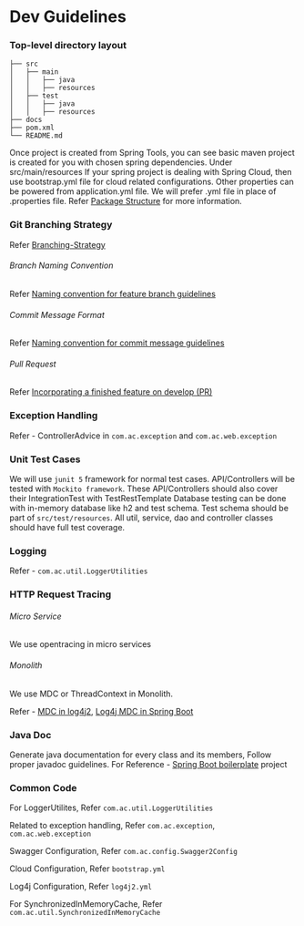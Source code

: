 # Dev Guidelines

### Top-level directory layout

    ├── src
    │   ├── main
    │   │   ├── java
    │   │   ├── resources
    │   ├── test
    │   │   ├── java
    │   │   ├── resources
    ├── docs
    ├── pom.xml
    └── README.md

Once project is created from Spring Tools, you can see basic maven project is created for you with chosen spring dependencies. 
Under src/main/resources If your spring project is dealing with Spring Cloud, then use bootstrap.yml file for cloud related configurations. Other properties can be powered from application.yml file.
We will prefer .yml file in place of .properties file.
Refer [Package Structure](https://docs.google.com/document/d/1pc0mhAToil6K3kmknUdrpfayNYGkRwvrTzx1lElYP08/edit#) for more information.

### Git Branching Strategy

Refer [Branching-Strategy](https://docs.google.com/document/d/1zMBsAFxcE93J0lr98zwoV5Cy89-2u5xigpR_eG1Ugns/edit#heading=h.5x0d5h95i329)

###### Branch Naming Convention

Refer [Naming convention for feature branch guidelines](https://docs.google.com/document/d/1zMBsAFxcE93J0lr98zwoV5Cy89-2u5xigpR_eG1Ugns/edit#heading=h.awhel6pw88o3)

###### Commit Message Format

Refer [Naming convention for commit message guidelines](https://docs.google.com/document/d/1zMBsAFxcE93J0lr98zwoV5Cy89-2u5xigpR_eG1Ugns/edit#heading=h.aggiqwqdmqn5)

###### Pull Request

Refer [Incorporating a finished feature on develop (PR)](https://docs.google.com/document/d/1zMBsAFxcE93J0lr98zwoV5Cy89-2u5xigpR_eG1Ugns/edit#heading=h.aggiqwqdmqn5)

### Exception Handling

Refer - ControllerAdvice in `com.ac.exception` and `com.ac.web.exception`
	
### Unit Test Cases

We will use `junit 5` framework for normal test cases.
API/Controllers will be tested with `Mockito framework`. These API/Controllers should also cover their IntegrationTest with TestRestTemplate
Database testing can be done with in-memory database like h2 and test schema.
Test schema should be part of `src/test/resources`.
All util, service, dao and controller classes should have full test coverage.

### Logging

Refer - `com.ac.util.LoggerUtilities`

### HTTP Request Tracing
###### Micro Service
We use opentracing in micro services

###### Monolith
We use MDC or ThreadContext in Monolith.

Refer - [MDC in log4j2](https://www.baeldung.com/mdc-in-log4j-2-logback), [Log4j MDC in Spring Boot](https://medium.com/sipios/how-to-use-log4j-and-mdc-in-java-spring-boot-application-26b1a77f5c3e)
			
### Java Doc

Generate java documentation for every class and its members, Follow proper javadoc guidelines.
For Reference - [Spring Boot boilerplate](https://bitbucket.org/rochedis/ow-fhir-db-poc-scratch) project
	
### Common Code

For LoggerUtilites, Refer `com.ac.util.LoggerUtilities`

Related to exception handling, Refer `com.ac.exception`, `com.ac.web.exception`

Swagger Configuration, Refer `com.ac.config.Swagger2Config`

Cloud Configuration, Refer `bootstrap.yml`

Log4j Configuration, Refer `log4j2.yml`

For SynchronizedInMemoryCache, Refer `com.ac.util.SynchronizedInMemoryCache`
